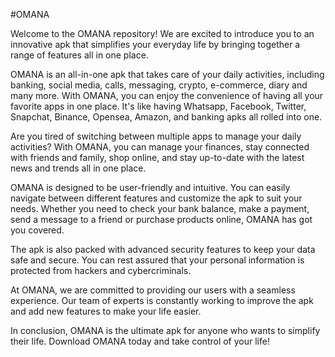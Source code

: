 #OMANA

Welcome to the OMANA repository! We are excited to introduce you to an innovative apk that simplifies your everyday life by bringing together a range of features all in one place.

OMANA is an all-in-one apk that takes care of your daily activities, including banking, social media, calls, messaging, crypto, e-commerce, diary and many more. With OMANA, you can enjoy the convenience of having all your favorite apps in one place. It's like having Whatsapp, Facebook, Twitter, Snapchat, Binance, Opensea, Amazon, and banking apks all rolled into one.

Are you tired of switching between multiple apps to manage your daily activities? With OMANA, you can manage your finances, stay connected with friends and family, shop online, and stay up-to-date with the latest news and trends all in one place.

OMANA is designed to be user-friendly and intuitive. You can easily navigate between different features and customize the apk to suit your needs. Whether you need to check your bank balance, make a payment, send a message to a friend or purchase products online, OMANA has got you covered.

The apk is also packed with advanced security features to keep your data safe and secure. You can rest assured that your personal information is protected from hackers and cybercriminals.

At OMANA, we are committed to providing our users with a seamless experience. Our team of experts is constantly working to improve the apk and add new features to make your life easier.

In conclusion, OMANA is the ultimate apk for anyone who wants to simplify their life. Download OMANA today and take control of your life!
